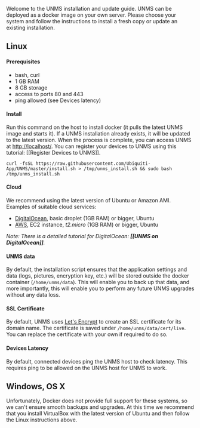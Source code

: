 Welcome to the UNMS installation and update guide. UNMS can be deployed as a docker image on your own server. Please choose your system and follow the instructions to install a fresh copy or update an existing installation.

## Linux

#### Prerequisites
- bash, curl
- 1 GB RAM
- 8 GB storage
- access to ports 80 and 443
- ping allowed (see Devices latency)

#### Install
Run this command on the host to install docker (it pulls the latest UNMS image and starts it). If a UNMS installation already exists, it will be updated to the latest version. When the process is complete, you can access UNMS at [http://localhost/](http://localhost/). You can register your devices to UNMS using this tutorial: [[Register Devices to UNMS]].

    curl -fsSL https://raw.githubusercontent.com/Ubiquiti-App/UNMS/master/install.sh > /tmp/unms_install.sh && sudo bash /tmp/unms_install.sh

#### Cloud
We recommend using the latest version of Ubuntu or Amazon AMI. Examples of suitable cloud services:
- [DigitalOcean](https://www.digitalocean.com), basic droplet (1GB RAM) or bigger, Ubuntu
- [AWS](https://aws.amazon.com/), EC2 instance, _t2.micro_ (1GB RAM) or bigger, Ubuntu

_Note: There is a detailed tutorial for DigitalOcean: **[[UNMS on DigitalOcean]]**._

#### UNMS data
By default, the installation script ensures that the application settings and data (logs, pictures, encryption key, etc.) will be stored outside the docker container (```/home/unms/data```). This will enable you to back up that data, and more importantly, this will enable you to perform any future UNMS upgrades without any data loss.

#### SSL Certificate
By default, UNMS uses [Let's Encrypt](letsencrypt.org) to create an SSL certificate for its domain name. The certificate is saved under ```/home/unms/data/cert/live```. You can replace the certificate with your own if required to do so.

#### Devices Latency
By default, connected devices ping the UNMS host to check latency. This requires ping to be allowed on the UNMS host for UNMS to work.

## Windows, OS X

Unfortunately, Docker does not provide full support for these systems, so we can't ensure smooth backups and upgrades. At this time we recommend that you install VirtualBox with the latest version of Ubuntu and then follow the Linux instructions above.